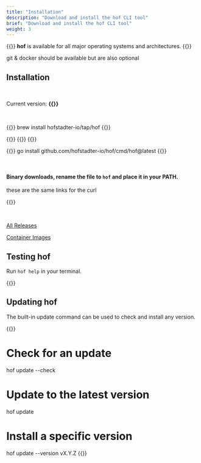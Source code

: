 ```yaml
---
title: "Installation"
description: "Download and install the hof CLI tool"
brief: "Download and install the hof CLI tool"
weight: 3
---
```


{{<lead>}}
__hof__ is available for all major operating systems and architectures.
{{</lead>}}

git & docker should be available but are also optional

## Installation

<br>

Current version: <b>{{<hof-rel-link>}}</b>

<br>

{{<codeInner title="with Homebrew" lang="text">}}
brew install hofstadter-io/tap/hof
{{</codeInner>}}

{{<codeInner title="as a binary" lang="text">}}
{{<hof-curl>}}
{{</codeInner>}}

{{<codeInner title="from source" lang="text">}}
go install github.com/hofstadter-io/hof/cmd/hof@latest
{{</codeInner>}}

<br>

#### Binary downloads, rename the file to `hof` and place it in your PATH.

these are the same links for the curl

{{<hof-dl-btns>}}

<br>

[All Releases](https://github.com/hofstadter-io/hof/releases)

[Container Images](https://hub.docker.com/r/hofstadter/hof/tags)




## Testing __hof__

Run `hof help` in your terminal.

{{<codePane file="code/cmd-help/hof" title="$ hof help" lang="text">}}



## Updating __hof__


The built-in update command can be used to check and install any version.

{{<codeInner lang="sh">}}
# Check for an update
hof update --check

# Update to the latest version
hof update

# Install a specific version
hof update --version vX.Y.Z
{{</codeInner>}}
